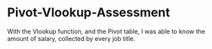 # Pivot-Vlookup-Assessment
With the Vlookup function, and the Pivot table, I was able to know the amount of salary, collected by every job title.
